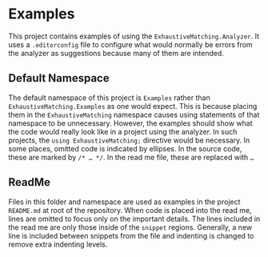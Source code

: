# Examples

This project contains examples of using the `ExhaustiveMatching.Analyzer`. It uses a `.editorconfig` file to configure what would normally be errors from the analyzer as suggestions because many of them are intended.

## Default Namespace

The default namespace of this project is `Examples` rather than `ExhaustiveMatching.Examples` as one would expect. This is because placing them in the `ExhaustiveMatching` namespace causes using statements of that namespace to be unnecessary. However, the examples should show what the code would really look like in a project using the analyzer. In such projects, the `using ExhaustiveMatching;` directive would be necessary. In some places, omitted code is indicated by ellipses. In the source code, these are marked by `/* … */`. In the read me file, these are replaced with `…`

## ReadMe

Files in this folder and namespace are used as examples in the project `README.md` at root of the repository. When code is placed into the read me, lines are omitted to focus only on the important details. The lines included in the read me are only those inside of the `snippet` regions. Generally, a new line is included between snippets from the file and indenting is changed to remove extra indenting levels.
